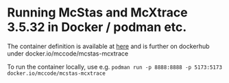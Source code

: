 # Running McStas and McXtrace 3.5.32 in Docker / podman etc.

The container definition is available at [here](https://github.com/willend/jupyter-remote-desktop-proxy/tree/mcstas-mcxtrace-3.5) and is further on dockerhub under docker.io/mccode/mcstas-mcxtrace

To run the container locally, use e.g.
```podman run -p 8888:8888 -p 5173:5173 docker.io/mccode/mcstas-mcxtrace```

